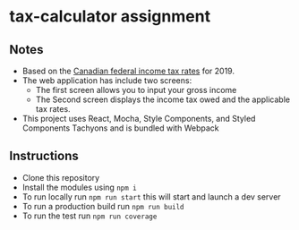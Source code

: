 # tax-calculator assignment

## Notes

- Based on the [Canadian federal income tax rates](https://www.canada.ca/en/revenue-agency/services/tax/individuals/frequently-asked-questions-individuals/canadian-income-tax-rates-individuals-current-previous-years.html#federal) for 2019.
- The web application has include two screens:
  - The first screen allows you to input your gross income
  - The Second screen displays the income tax owed and the applicable tax rates.
- This project uses React, Mocha, Style Components, and Styled Components Tachyons and is bundled with Webpack

## Instructions

- Clone this repository
- Install the modules using `npm i`
- To run locally run `npm run start` this will start and launch a dev server
- To run a production build run `npm run build`
- To run the test run `npm run coverage`

